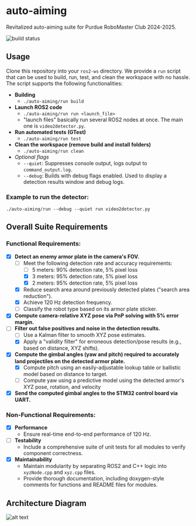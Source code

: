 # auto-aiming
Revitalized auto-aiming suite for Purdue RoboMaster Club 2024-2025.

![build status](https://github.com/RoboMaster-Club/auto-aiming/actions/workflows/colcon-tests.yml/badge.svg)

## Usage  
Clone this repository into your `ros2-ws` directory. We provide a `run` script that can be used to build, run, test, and clean the workspace with no hassle. The script supports the following functionalities:

- **Building**
  - `./auto-aiming/run build`
- **Launch ROS2 code**
  - `./auto-aiming/run run <launch_file>`
  - "launch files" basically run several ROS2 nodes at once. The main one is `video2detector.py`.
- **Run automated tests (GTest)**
  - `./auto-aiming/run test`
- **Clean the workspace (remove build and install folders)**
  - `./auto-aiming/run clean`
- _Optional flags_
  - `--quiet`: Suppresses console output, logs output to `command_output.log`.
  - `--debug`: Builds with debug flags enabled. Used to display a detection results window and debug logs.

### Example to run the detector:
```
./auto-aiming/run --debug --quiet run video2detector.py
```

## Overall Suite Requirements
### Functional Requirements:
- [x] **Detect an enemy armor plate in the camera's FOV.**
  - [ ] Meet the following detection rate and accuracy requirements:
    - [ ] 5 meters: 90% detection rate, 5% pixel loss
    - [x] 3 meters: 95% detection rate, 5% pixel loss
    - [x] 2 meters: 95% detection rate, 5% pixel loss
  - [x] Reduce search area around previously detected plates ("search area reduction").
  - [x] Achieve 120 Hz detection frequency.
  - [ ] Classify the robot type based on its armor plate sticker.
- [x] **Compute camera-relative XYZ pose via PnP solving with 5% error margin.**
- [ ] **Filter out false positives and noise in the detection results.**
  - [ ] Use a Kalman filter to smooth XYZ pose estimates.
  - [x] Apply a "validity filter" for erroneous detection/pose results (e.g., based on distance, XYZ shifts). 
- [x] **Compute the gimbal angles (yaw and pitch) required to accurately land projectiles on the detected armor plate.**
  - [x] Compute pitch using an easily-adjustable lookup table or ballistic model based on distance to target.
  - [ ] Compute yaw using a predictive model using the detected armor's XYZ pose, rotation, and velocity
- [x] **Send the computed gimbal angles to the STM32 control board via UART.**

### Non-Functional Requirements:
- [x] **Performance**  
  - Ensure real-time end-to-end performance of 120 Hz.
- [ ] **Testability**  
  - Include a comprehensive suite of unit tests for all modules to verify component correctness.
- [x] **Maintainability**  
  - Maintain modularity by separating ROS2 and C++ logic into `xyzNode.cpp` and `xyz.cpp` files.  
  - Provide thorough documentation, including doxygen-style comments for functions and README files for modules.


## Architecture Diagram

<div style="max-width: 600px; margin: auto;">
    <img src="https://user-content.gitlab-static.net/e4204bbed045ad52aa41d39922ba810a488a8b23/68747470733a2f2f6769746875622e636f6d2f526f626f4d61737465722d436c75622f507572647565524d2d57696b692f626c6f622f67682d70616765732f646f63732f616c676f726974686d2f7265736f75726365732f616c677465616d706c6f742e6a70673f7261773d74727565" alt="alt text">
</div>
